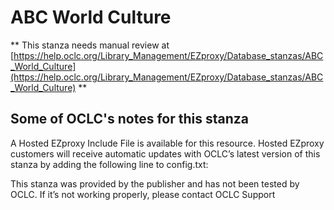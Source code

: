 # ABC World Culture
** This stanza needs manual review at [https://help.oclc.org/Library_Management/EZproxy/Database_stanzas/ABC_World_Culture](https://help.oclc.org/Library_Management/EZproxy/Database_stanzas/ABC_World_Culture) **

## Some of OCLC's notes for this stanza

A Hosted EZproxy Include File is available for this resource. Hosted EZproxy customers will receive automatic updates with OCLC&rsquo;s latest version of this stanza by adding the following line to config.txt:

This stanza was provided by the publisher and has not been tested by OCLC. If it&rsquo;s not working properly, please contact OCLC Support  
